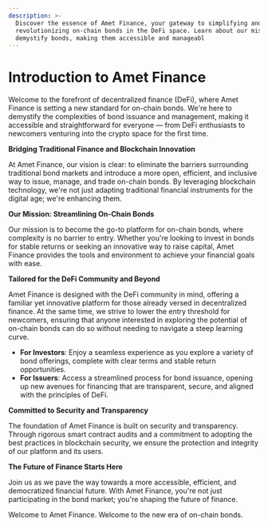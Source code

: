 ```yaml
---
description: >-
  Discover the essence of Amet Finance, your gateway to simplifying and
  revolutionizing on-chain bonds in the DeFi space. Learn about our mission to
  demystify bonds, making them accessible and manageabl
---
```


# Introduction to Amet Finance

Welcome to the forefront of decentralized finance (DeFi), where Amet Finance is setting a new standard for on-chain bonds. We're here to demystify the complexities of bond issuance and management, making it accessible and straightforward for everyone — from DeFi enthusiasts to newcomers venturing into the crypto space for the first time.

**Bridging Traditional Finance and Blockchain Innovation**

At Amet Finance, our vision is clear: to eliminate the barriers surrounding traditional bond markets and introduce a more open, efficient, and inclusive way to issue, manage, and trade on-chain bonds. By leveraging blockchain technology, we're not just adapting traditional financial instruments for the digital age; we're enhancing them.

**Our Mission: Streamlining On-Chain Bonds**

Our mission is to become the go-to platform for on-chain bonds, where complexity is no barrier to entry. Whether you're looking to invest in bonds for stable returns or seeking an innovative way to raise capital, Amet Finance provides the tools and environment to achieve your financial goals with ease.

**Tailored for the DeFi Community and Beyond**

Amet Finance is designed with the DeFi community in mind, offering a familiar yet innovative platform for those already versed in decentralized finance. At the same time, we strive to lower the entry threshold for newcomers, ensuring that anyone interested in exploring the potential of on-chain bonds can do so without needing to navigate a steep learning curve.

* **For Investors**: Enjoy a seamless experience as you explore a variety of bond offerings, complete with clear terms and stable return opportunities.
* **For Issuers**: Access a streamlined process for bond issuance, opening up new avenues for financing that are transparent, secure, and aligned with the principles of DeFi.

**Committed to Security and Transparency**

The foundation of Amet Finance is built on security and transparency. Through rigorous smart contract audits and a commitment to adopting the best practices in blockchain security, we ensure the protection and integrity of our platform and its users.

**The Future of Finance Starts Here**

Join us as we pave the way towards a more accessible, efficient, and democratized financial future. With Amet Finance, you're not just participating in the bond market; you're shaping the future of finance.

Welcome to Amet Finance. Welcome to the new era of on-chain bonds.
